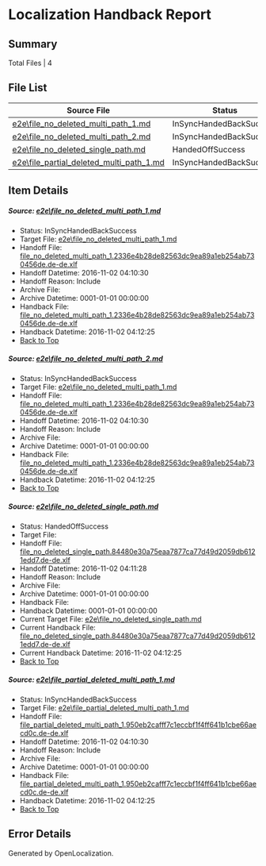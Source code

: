 # <a name='report-top'></a> Localization Handback Report

## Summary
 Total Files | 4

## File List
 Source File | Status | Details 
 ----------- | ------ | ------- 
 [e2e\file_no_deleted_multi_path_1.md](https://github.com/OpenLocalizationTestOrg/ol-test0/blob/553ed420f5d7e362589624b4cd6a28550b9d2bf1/e2e/file_no_deleted_multi_path_1.md) | InSyncHandedBackSuccess | [Details](#ae2a2c6f1a1be0d909420cc89e3989f2a6d05d231)
 [e2e\file_no_deleted_multi_path_2.md](https://github.com/OpenLocalizationTestOrg/ol-test0/blob/ef86bf97b68b014d035e6f7cf59cf37ba6071c97/e2e/file_no_deleted_multi_path_2.md) | InSyncHandedBackSuccess | [Details](#ae2a2c6f1a1be0d909420cc89e3989f2a6d05d232)
 [e2e\file_no_deleted_single_path.md](https://github.com/OpenLocalizationTestOrg/ol-test0/blob/ef86bf97b68b014d035e6f7cf59cf37ba6071c97/e2e/file_no_deleted_single_path.md) | HandedOffSuccess | [Details](#8165e9f21f71d57c77e8acb60040e39cc3660ffb3)
 [e2e\file_partial_deleted_multi_path_1.md](https://github.com/OpenLocalizationTestOrg/ol-test0/blob/553ed420f5d7e362589624b4cd6a28550b9d2bf1/e2e/file_partial_deleted_multi_path_1.md) | InSyncHandedBackSuccess | [Details](#95e41ca51ed549fa8190f3b6ca243e07c3da5a174)

## Item Details
##### <a name='ae2a2c6f1a1be0d909420cc89e3989f2a6d05d231'></a> Source: [e2e\file_no_deleted_multi_path_1.md](https://github.com/OpenLocalizationTestOrg/ol-test0/blob/553ed420f5d7e362589624b4cd6a28550b9d2bf1/e2e/file_no_deleted_multi_path_1.md)
* Status: InSyncHandedBackSuccess
* Target File: [e2e\file_no_deleted_multi_path_1.md](https://github.com/OpenLocalizationTestOrg/ol-test0-dede/blob/6b54885980dd17d2b152c44556d831baf406ebb6/e2e/file_no_deleted_multi_path_1.md)
* Handoff File: [file_no_deleted_multi_path_1.2336e4b28de82563dc9ea89a1eb254ab730456de.de-de.xlf](https://github.com/OpenLocalizationTestOrg/ol-test0-handoff/blob/2944a89bedb790d42e31788760785ae04e372213/ol-handoff/OpenLocalizationTestOrg/ol-test0-dede/yufeih/mt/file_no_deleted_multi_path_1.2336e4b28de82563dc9ea89a1eb254ab730456de.de-de.xlf)
* Handoff Datetime: 2016-11-02 04:10:30
* Handoff Reason: Include
* Archive File: 
* Archive Datetime: 0001-01-01 00:00:00
* Handback File: [file_no_deleted_multi_path_1.2336e4b28de82563dc9ea89a1eb254ab730456de.de-de.xlf](https://github.com/OpenLocalizationTestOrg/ol-test0-handback/blob/888641103b3e591f49ac8d5c73a7f285e6ff6afd/ol-handback/OpenLocalizationTestOrg/ol-test0-dede/yufeih/mt/file_no_deleted_multi_path_1.2336e4b28de82563dc9ea89a1eb254ab730456de.de-de.xlf)
* Handback Datetime: 2016-11-02 04:12:25
* [Back to Top](#report-top)

##### <a name='ae2a2c6f1a1be0d909420cc89e3989f2a6d05d232'></a> Source: [e2e\file_no_deleted_multi_path_2.md](https://github.com/OpenLocalizationTestOrg/ol-test0/blob/ef86bf97b68b014d035e6f7cf59cf37ba6071c97/e2e/file_no_deleted_multi_path_2.md)
* Status: InSyncHandedBackSuccess
* Target File: [e2e\file_no_deleted_multi_path_1.md](https://github.com/OpenLocalizationTestOrg/ol-test0-dede/blob/6b54885980dd17d2b152c44556d831baf406ebb6/e2e/file_no_deleted_multi_path_1.md)
* Handoff File: [file_no_deleted_multi_path_1.2336e4b28de82563dc9ea89a1eb254ab730456de.de-de.xlf](https://github.com/OpenLocalizationTestOrg/ol-test0-handoff/blob/2944a89bedb790d42e31788760785ae04e372213/ol-handoff/OpenLocalizationTestOrg/ol-test0-dede/yufeih/mt/file_no_deleted_multi_path_1.2336e4b28de82563dc9ea89a1eb254ab730456de.de-de.xlf)
* Handoff Datetime: 2016-11-02 04:10:30
* Handoff Reason: Include
* Archive File: 
* Archive Datetime: 0001-01-01 00:00:00
* Handback File: [file_no_deleted_multi_path_1.2336e4b28de82563dc9ea89a1eb254ab730456de.de-de.xlf](https://github.com/OpenLocalizationTestOrg/ol-test0-handback/blob/888641103b3e591f49ac8d5c73a7f285e6ff6afd/ol-handback/OpenLocalizationTestOrg/ol-test0-dede/yufeih/mt/file_no_deleted_multi_path_1.2336e4b28de82563dc9ea89a1eb254ab730456de.de-de.xlf)
* Handback Datetime: 2016-11-02 04:12:25
* [Back to Top](#report-top)

##### <a name='8165e9f21f71d57c77e8acb60040e39cc3660ffb3'></a> Source: [e2e\file_no_deleted_single_path.md](https://github.com/OpenLocalizationTestOrg/ol-test0/blob/ef86bf97b68b014d035e6f7cf59cf37ba6071c97/e2e/file_no_deleted_single_path.md)
* Status: HandedOffSuccess
* Target File: 
* Handoff File: [file_no_deleted_single_path.84480e30a75eaa7877ca77d49d2059db6121edd7.de-de.xlf](https://github.com/OpenLocalizationTestOrg/ol-test0-handoff/blob/9c80d288c02f19cf8392e133305649415bc0c0f2/ol-handoff/OpenLocalizationTestOrg/ol-test0-dede/yufeih/mt/file_no_deleted_single_path.84480e30a75eaa7877ca77d49d2059db6121edd7.de-de.xlf)
* Handoff Datetime: 2016-11-02 04:11:28
* Handoff Reason: Include
* Archive File: 
* Archive Datetime: 0001-01-01 00:00:00
* Handback File: 
* Handback Datetime: 0001-01-01 00:00:00
* Current Target File: [e2e\file_no_deleted_single_path.md](https://github.com/OpenLocalizationTestOrg/ol-test0-dede/blob/6b54885980dd17d2b152c44556d831baf406ebb6/e2e/file_no_deleted_single_path.md)
* Current Handback File: [file_no_deleted_single_path.84480e30a75eaa7877ca77d49d2059db6121edd7.de-de.xlf](https://github.com/OpenLocalizationTestOrg/ol-test0-handback/blob/888641103b3e591f49ac8d5c73a7f285e6ff6afd/ol-handback/OpenLocalizationTestOrg/ol-test0-dede/yufeih/mt/file_no_deleted_single_path.84480e30a75eaa7877ca77d49d2059db6121edd7.de-de.xlf)
* Current Handback Datetime: 2016-11-02 04:12:25
* [Back to Top](#report-top)

##### <a name='95e41ca51ed549fa8190f3b6ca243e07c3da5a174'></a> Source: [e2e\file_partial_deleted_multi_path_1.md](https://github.com/OpenLocalizationTestOrg/ol-test0/blob/553ed420f5d7e362589624b4cd6a28550b9d2bf1/e2e/file_partial_deleted_multi_path_1.md)
* Status: InSyncHandedBackSuccess
* Target File: [e2e\file_partial_deleted_multi_path_1.md](https://github.com/OpenLocalizationTestOrg/ol-test0-dede/blob/6b54885980dd17d2b152c44556d831baf406ebb6/e2e/file_partial_deleted_multi_path_1.md)
* Handoff File: [file_partial_deleted_multi_path_1.950eb2cafff7c1eccbf1f4ff641b1cbe66aecd0c.de-de.xlf](https://github.com/OpenLocalizationTestOrg/ol-test0-handoff/blob/2944a89bedb790d42e31788760785ae04e372213/ol-handoff/OpenLocalizationTestOrg/ol-test0-dede/yufeih/mt/file_partial_deleted_multi_path_1.950eb2cafff7c1eccbf1f4ff641b1cbe66aecd0c.de-de.xlf)
* Handoff Datetime: 2016-11-02 04:10:30
* Handoff Reason: Include
* Archive File: 
* Archive Datetime: 0001-01-01 00:00:00
* Handback File: [file_partial_deleted_multi_path_1.950eb2cafff7c1eccbf1f4ff641b1cbe66aecd0c.de-de.xlf](https://github.com/OpenLocalizationTestOrg/ol-test0-handback/blob/888641103b3e591f49ac8d5c73a7f285e6ff6afd/ol-handback/OpenLocalizationTestOrg/ol-test0-dede/yufeih/mt/file_partial_deleted_multi_path_1.950eb2cafff7c1eccbf1f4ff641b1cbe66aecd0c.de-de.xlf)
* Handback Datetime: 2016-11-02 04:12:25
* [Back to Top](#report-top)


## Error Details

Generated by OpenLocalization.
